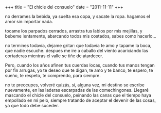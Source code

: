 +++
title = "El chicle del consuelo"
date = "2011-11-11"
+++

no derrames la bebida,
ya suelta esa copa,
y sacate la ropa.
hagamos el amor
sin importar nada.

tocame los parpados cerrados,
arrastra tus labios por mis mejillas,
y bebeme lentamente,
abarcando todos mis costados,
sabes como hacerlo...

no termines todavía,
dejame gritar:
que todavía te amo
y tapame la boca, que nadie escuche.
despues me ire a caballo del viento
acariciando las cortaderas
mientras el valle se tiñe de atardecer.

Pero, cuando los años afinen tus cuerdas locas,
cuando tus manos tengan por fin arrugas,
yo te deseo que te digan, te amo y te banco,
te espero, te sueño, te respeto,
te comprendo,
para siempre.

no te preocupes,
volveré quizás, si, alguna vez,
mi destino se escribe nuevamente,
en las laderas escarpadas de las comechingones.
Llegaré mascando el chicle del consuelo,
peinando las canas que el tiempo haya empollado en mi pelo,
siempre tratando de aceptar el devenir de las cosas,
ya que todo debe suceder.
